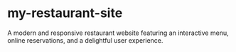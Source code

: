 # my-restaurant-site
A modern and responsive restaurant website featuring an interactive menu, online reservations, and a delightful user experience.
